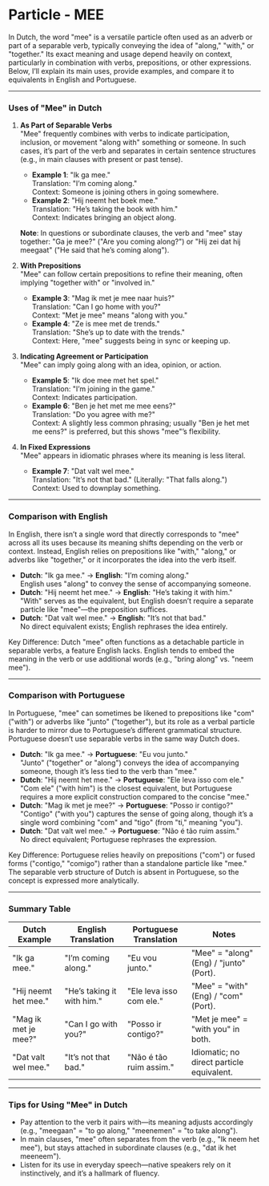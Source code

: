 # Particle - MEE

In Dutch, the word "mee" is a versatile particle often used as an adverb or part of a separable verb, typically conveying the idea of "along," "with," or "together." Its exact meaning and usage depend heavily on context, particularly in combination with verbs, prepositions, or other expressions. Below, I’ll explain its main uses, provide examples, and compare it to equivalents in English and Portuguese.

---

### Uses of "Mee" in Dutch

1. **As Part of Separable Verbs**  
   "Mee" frequently combines with verbs to indicate participation, inclusion, or movement "along with" something or someone. In such cases, it’s part of the verb and separates in certain sentence structures (e.g., in main clauses with present or past tense).

   - **Example 1**: "Ik ga mee."  
     Translation: "I’m coming along."  
     Context: Someone is joining others in going somewhere.
   - **Example 2**: "Hij neemt het boek mee."  
     Translation: "He’s taking the book with him."  
     Context: Indicates bringing an object along.

   **Note**: In questions or subordinate clauses, the verb and "mee" stay together: "Ga je mee?" ("Are you coming along?") or "Hij zei dat hij meegaat" ("He said that he’s coming along").

2. **With Prepositions**  
   "Mee" can follow certain prepositions to refine their meaning, often implying "together with" or "involved in."

   - **Example 3**: "Mag ik met je mee naar huis?"  
     Translation: "Can I go home with you?"  
     Context: "Met je mee" means "along with you."
   - **Example 4**: "Ze is mee met de trends."  
     Translation: "She’s up to date with the trends."  
     Context: Here, "mee" suggests being in sync or keeping up.

3. **Indicating Agreement or Participation**  
   "Mee" can imply going along with an idea, opinion, or action.

   - **Example 5**: "Ik doe mee met het spel."  
     Translation: "I’m joining in the game."  
     Context: Indicates participation.
   - **Example 6**: "Ben je het met me mee eens?"  
     Translation: "Do you agree with me?"  
     Context: A slightly less common phrasing; usually "Ben je het met me eens?" is preferred, but this shows "mee"’s flexibility.

4. **In Fixed Expressions**  
   "Mee" appears in idiomatic phrases where its meaning is less literal.

   - **Example 7**: "Dat valt wel mee."  
     Translation: "It’s not that bad." (Literally: "That falls along.")  
     Context: Used to downplay something.

---

### Comparison with English

In English, there isn’t a single word that directly corresponds to "mee" across all its uses because its meaning shifts depending on the verb or context. Instead, English relies on prepositions like "with," "along," or adverbs like "together," or it incorporates the idea into the verb itself.

- **Dutch**: "Ik ga mee." → **English**: "I’m coming along."  
  English uses "along" to convey the sense of accompanying someone.
- **Dutch**: "Hij neemt het mee." → **English**: "He’s taking it with him."  
  "With" serves as the equivalent, but English doesn’t require a separate particle like "mee"—the preposition suffices.
- **Dutch**: "Dat valt wel mee." → **English**: "It’s not that bad."  
  No direct equivalent exists; English rephrases the idea entirely.

Key Difference: Dutch "mee" often functions as a detachable particle in separable verbs, a feature English lacks. English tends to embed the meaning in the verb or use additional words (e.g., "bring along" vs. "neem mee").

---

### Comparison with Portuguese

In Portuguese, "mee" can sometimes be likened to prepositions like "com" ("with") or adverbs like "junto" ("together"), but its role as a verbal particle is harder to mirror due to Portuguese’s different grammatical structure. Portuguese doesn’t use separable verbs in the same way Dutch does.

- **Dutch**: "Ik ga mee." → **Portuguese**: "Eu vou junto."  
  "Junto" ("together" or "along") conveys the idea of accompanying someone, though it’s less tied to the verb than "mee."
- **Dutch**: "Hij neemt het mee." → **Portuguese**: "Ele leva isso com ele."  
  "Com ele" ("with him") is the closest equivalent, but Portuguese requires a more explicit construction compared to the concise "mee."
- **Dutch**: "Mag ik met je mee?" → **Portuguese**: "Posso ir contigo?"  
  "Contigo" ("with you") captures the sense of going along, though it’s a single word combining "com" and "tigo" (from "ti," meaning "you").
- **Dutch**: "Dat valt wel mee." → **Portuguese**: "Não é tão ruim assim."  
  No direct equivalent; Portuguese rephrases the expression.

Key Difference: Portuguese relies heavily on prepositions ("com") or fused forms ("contigo," "comigo") rather than a standalone particle like "mee." The separable verb structure of Dutch is absent in Portuguese, so the concept is expressed more analytically.

---

### Summary Table

| Dutch Example         | English Translation       | Portuguese Translation       | Notes                                      |
|-----------------------|---------------------------|------------------------------|--------------------------------------------|
| "Ik ga mee."          | "I’m coming along."       | "Eu vou junto."              | "Mee" = "along" (Eng) / "junto" (Port).    |
| "Hij neemt het mee."  | "He’s taking it with him."| "Ele leva isso com ele."     | "Mee" = "with" (Eng) / "com" (Port).       |
| "Mag ik met je mee?"  | "Can I go with you?"      | "Posso ir contigo?"          | "Met je mee" = "with you" in both.         |
| "Dat valt wel mee."   | "It’s not that bad."      | "Não é tão ruim assim."      | Idiomatic; no direct particle equivalent.  |

---

### Tips for Using "Mee" in Dutch
- Pay attention to the verb it pairs with—its meaning adjusts accordingly (e.g., "meegaan" = "to go along," "meenemen" = "to take along").
- In main clauses, "mee" often separates from the verb (e.g., "Ik neem het mee"), but stays attached in subordinate clauses (e.g., "dat ik het meeneem").
- Listen for its use in everyday speech—native speakers rely on it instinctively, and it’s a hallmark of fluency.
